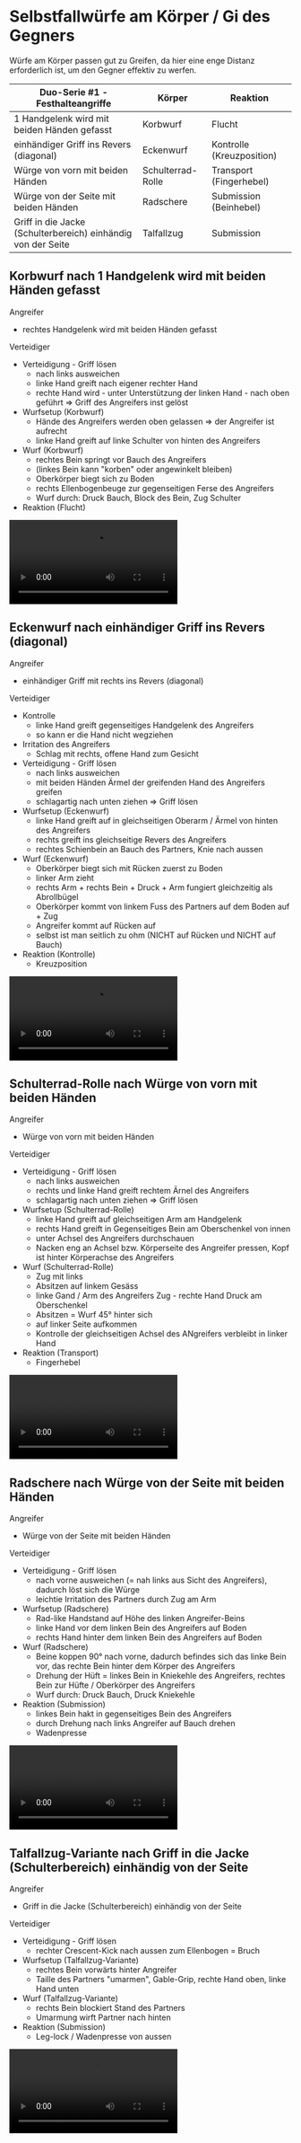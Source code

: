 # Selbstfallwürfe am Körper / Gi des Gegners

Würfe am Körper passen gut zu Greifen, da hier eine enge Distanz erforderlich ist, um den Gegner effektiv zu werfen.

| Duo-Serie #1 - Festhalteangriffe                             | Körper       | Reaktion                  |
|--------------------------------------------------------------|--------------|---------------------------|
| 1 Handgelenk wird mit beiden Händen gefasst                  | Korbwurf     | Flucht                    |
| einhändiger Griff ins Revers (diagonal)                      | Eckenwurf    | Kontrolle (Kreuzposition) |
| Würge von vorn mit beiden Händen                             | Schulterrad-Rolle    | Transport (Fingerhebel)   |
| Würge von der Seite mit beiden Händen                        | Radschere    | Submission (Beinhebel)    |
| Griff in die Jacke (Schulterbereich) einhändig von der Seite | Talfallzug   | Submission                |

## Korbwurf nach 1 Handgelenk wird mit beiden Händen gefasst

Angreifer

* rechtes Handgelenk wird mit beiden Händen gefasst

Verteidiger

* Verteidigung - Griff lösen
    * nach links ausweichen
    * linke Hand greift nach eigener rechter Hand
    * rechte Hand wird - unter Unterstützung der linken Hand - nach oben geführt => Griff des Angreifers inst gelöst
* Wurfsetup (Korbwurf)
    * Hände des Angreifers werden oben gelassen => der Angreifer ist aufrecht
    * linke Hand greift auf linke Schulter von hinten des Angreifers
* Wurf (Korbwurf)
    * rechtes Bein springt vor Bauch des Angreifers
    * (linkes Bein kann "korben" oder angewinkelt bleiben)
    * Oberkörper biegt sich zu Boden
    * rechts Ellenbogenbeuge zur gegenseitigen Ferse des Angreifers
    * Wurf durch: Druck Bauch, Block des Bein, Zug Schulter
* Reaktion (Flucht)

<video controls="true" allowfullscreen="true">
  <source src="https://hoochicken.github.io/dan-iv/images/video/kata-02-koerper-01/video.mp4" type="video/mp4">
</video>

## Eckenwurf nach einhändiger Griff ins Revers (diagonal)

Angreifer

* einhändiger Griff mit rechts ins Revers (diagonal)

Verteidiger

* Kontrolle
    * linke Hand greift gegenseitiges Handgelenk des Angreifers
    * so kann er die Hand nicht wegziehen
* Irritation des Angreifers
    * Schlag mit rechts, offene Hand zum Gesicht
* Verteidigung - Griff lösen
    * nach links ausweichen
    * mit beiden Händen Ärmel der greifenden Hand des Angreifers greifen
    * schlagartig nach unten ziehen => Griff lösen
* Wurfsetup (Eckenwurf)
    * linke Hand greift auf in gleichseitigen Oberarm / Ärmel von hinten des Angreifers
    * rechts greift ins gleichseitige Revers des Angreifers
    * rechtes Schienbein an Bauch des Partners, Knie nach aussen
* Wurf (Eckenwurf)
    * Oberkörper biegt sich mit Rücken zuerst zu Boden
    * linker Arm zieht
    * rechts Arm + rechts Bein + Druck + Arm fungiert gleichzeitig als Abrollbügel
    * Oberkörper kommt von linkem Fuss des Partners auf dem Boden auf + Zug
    * Angreifer kommt auf Rücken auf
    * selbst ist man seitlich zu ohm (NICHT auf Rücken und NICHT auf Bauch)
* Reaktion (Kontrolle)
    * Kreuzposition

<video controls="true" allowfullscreen="true">
  <source src="https://hoochicken.github.io/dan-iv/images/video/kata-02-koerper-02/video.mp4" type="video/mp4">
</video>

## Schulterrad-Rolle nach Würge von vorn mit beiden Händen

Angreifer

* Würge von vorn mit beiden Händen

Verteidiger

* Verteidigung - Griff lösen
    * nach links ausweichen
    * rechts und linke Hand greift rechtem Ärnel des Angreifers
    * schlagartig nach unten ziehen => Griff lösen
* Wurfsetup (Schulterrad-Rolle)
    * linke Hand greift auf gleichseitigen Arm am Handgelenk
    * rechts Hand greift in Gegenseitiges Bein am Oberschenkel von innen
    * unter Achsel des Angreifers durchschauen
    * Nacken eng an Achsel bzw. Körperseite des Angreifer pressen, Kopf ist hinter Körperachse des Angreifers
* Wurf (Schulterrad-Rolle)
    * Zug mit links
    * Absitzen auf linkem Gesäss
    * linke Gand / Arm des Angreifers Zug - rechte Hand Druck am Oberschenkel
    * Absitzen = Wurf 45° hinter sich
    * auf linker Seite aufkommen
    * Kontrolle der gleichseitigen Achsel des ANgreifers verbleibt in linker Hand
* Reaktion (Transport)
    * Fingerhebel

<video controls="true" allowfullscreen="true">
  <source src="https://hoochicken.github.io/dan-iv/images/video/kata-02-koerper-03/video.mp4" type="video/mp4">
</video>

## Radschere nach Würge von der Seite mit beiden Händen

Angreifer

* Würge von der Seite mit beiden Händen

Verteidiger

* Verteidigung - Griff lösen
    * nach vorne ausweichen (= nah links aus Sicht des Angreifers), dadurch löst sich die Würge
    * leichtie Irritation des Partners durch Zug am Arm
* Wurfsetup (Radschere)
    * Rad-like Handstand auf Höhe des linken Angreifer-Beins
    * linke Hand vor dem linken Bein des Angreifers auf Boden
    * rechts Hand hinter dem linken Bein des Angreifers auf Boden
* Wurf (Radschere)
    * Beine koppen 90° nach vorne, dadurch befindes sich das linke Bein vor, das rechte Bein hinter dem Körper des Angreifers
    * Drehung der Hüft = linkes Bein in Kniekehle des Angreifers, rechtes Bein zur Hüfte / Oberkörper des Angreifers
    * Wurf durch: Druck Bauch, Druck Kniekehle
* Reaktion (Submission)
    * linkes Bein hakt in gegenseitiges Bein des Angreifers
    * durch Drehung nach links Angreifer auf Bauch drehen
    * Wadenpresse

<video controls="true" allowfullscreen="true">
  <source src="https://hoochicken.github.io/dan-iv/images/video/kata-02-koerper-04/video.mp4" type="video/mp4">
</video>

## Talfallzug-Variante nach Griff in die Jacke (Schulterbereich) einhändig von der Seite

Angreifer

* Griff in die Jacke (Schulterbereich) einhändig von der Seite

Verteidiger

* Verteidigung - Griff lösen
    * rechter Crescent-Kick nach aussen zum Ellenbogen = Bruch
* Wurfsetup (Talfallzug-Variante)
    * rechtes Bein vorwärts hinter Angreifer
    * Taille des Partners "umarmen", Gable-Grip, rechte Hand oben, linke Hand unten
* Wurf (Talfallzug-Variante)
    * rechts Bein blockiert Stand des Partners
    * Umarmung wirft Partner nach hinten
* Reaktion (Submission)
    * Leg-lock / Wadenpresse von aussen

<video controls="true" allowfullscreen="true">
  <source src="https://hoochicken.github.io/dan-iv/images/video/kata-02-koerper-05/video.mp4" type="video/mp4">
</video>
